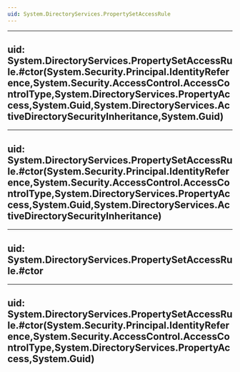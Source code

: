 ```yaml
---
uid: System.DirectoryServices.PropertySetAccessRule
---
```


---
uid: System.DirectoryServices.PropertySetAccessRule.#ctor(System.Security.Principal.IdentityReference,System.Security.AccessControl.AccessControlType,System.DirectoryServices.PropertyAccess,System.Guid,System.DirectoryServices.ActiveDirectorySecurityInheritance,System.Guid)
---

---
uid: System.DirectoryServices.PropertySetAccessRule.#ctor(System.Security.Principal.IdentityReference,System.Security.AccessControl.AccessControlType,System.DirectoryServices.PropertyAccess,System.Guid,System.DirectoryServices.ActiveDirectorySecurityInheritance)
---

---
uid: System.DirectoryServices.PropertySetAccessRule.#ctor
---

---
uid: System.DirectoryServices.PropertySetAccessRule.#ctor(System.Security.Principal.IdentityReference,System.Security.AccessControl.AccessControlType,System.DirectoryServices.PropertyAccess,System.Guid)
---
